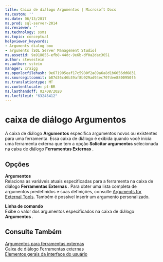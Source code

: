 ```yaml
---
title: Caixa de diálogo Argumentos | Microsoft Docs
ms.custom: ''
ms.date: 06/13/2017
ms.prod: sql-server-2014
ms.reviewer: ''
ms.technology: ssms
ms.topic: conceptual
helpviewer_keywords:
- Arguments dialog box
- arguments [SQL Server Management Studio]
ms.assetid: 9a918855-efb8-44dc-9e6b-df0a2dac3651
author: stevestein
ms.author: sstein
manager: craigg
ms.openlocfilehash: 9e671905eaf17c5980f2a89a6a8d1b6056dd6831
ms.sourcegitcommit: b87d36c46b39af8b929ad94ec707dee8800950f5
ms.translationtype: MT
ms.contentlocale: pt-BR
ms.lasthandoff: 02/08/2020
ms.locfileid: "63245412"
---
```

# <a name="arguments-dialog-box"></a>caixa de diálogo Argumentos
  A caixa de diálogo **Argumentos** especifica argumentos novos ou existentes para uma ferramenta. Essa caixa de diálogo é exibida quando você inicia uma ferramenta externa que tem a opção **Solicitar argumentos** selecionada na caixa de diálogo **Ferramentas Externas** .  
  
## <a name="options"></a>Opções  
 **Argumentos**  
 Relaciona as variáveis atuais especificadas para a ferramenta na caixa de diálogo **Ferramentas Externas** . Para obter uma lista completa de argumentos predefinidos e suas definições, consulte [Arguments for External Tools](menu-help/external-tools.md). Também é possível inserir um argumento personalizado.  
  
 **Linha de comando**  
 Exibe o valor dos argumentos especificados na caixa de diálogo **Argumentos** .  
  
## <a name="see-also"></a>Consulte Também  
 [Argumentos para ferramentas externas](menu-help/external-tools.md)   
 [Caixa de diálogo Ferramentas externas](external-tools-dialog-box.md)   
 [Elementos gerais da interface do usuário](general-user-interface-elements.md)  
  
  
